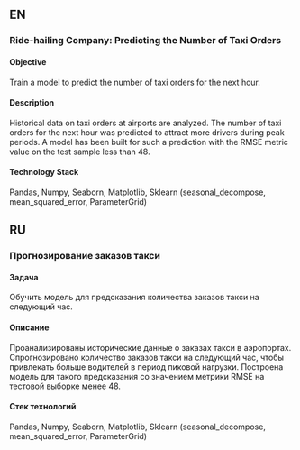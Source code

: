 ## EN 

### Ride-hailing Company: Predicting the Number of Taxi Orders

#### Objective
Train a model to predict the number of taxi orders for the next hour.

#### Description
Historical data on taxi orders at airports are analyzed.
The number of taxi orders for the next hour was predicted to attract more drivers during peak periods.
A model has been built for such a prediction with the RMSE metric value on the test sample less than 48.

#### Technology Stack
Pandas, Numpy, Seaborn, Matplotlib, Sklearn (seasonal_decompose, mean_squared_error, ParameterGrid)

## RU 

### Прогнозирование заказов такси

#### Задача
Обучить модель для предсказания количества заказов такси на следующий час.

#### Описание
Проанализированы исторические данные о заказах такси в аэропортах.  
Спрогнозировано количество заказов такси на следующий час, чтобы привлекать больше водителей в период пиковой нагрузки. 
Построена модель для такого предсказания со значением метрики RMSE на тестовой выборке менее 48.

#### Стек технологий
Pandas, Numpy, Seaborn, Matplotlib, Sklearn (seasonal_decompose, mean_squared_error, ParameterGrid)
